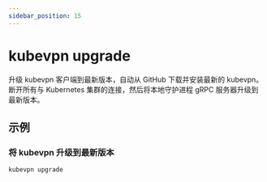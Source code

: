 ```yaml
---
sidebar_position: 15
---
```


# kubevpn upgrade

升级 kubevpn 客户端到最新版本，自动从 GitHub 下载并安装最新的 kubevpn。断开所有与 Kubernetes 集群的连接，然后将本地守护进程
gRPC 服务器升级到最新版本。

## 示例

### 将 kubevpn 升级到最新版本

```bash
kubevpn upgrade
```